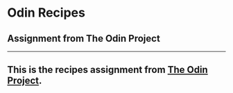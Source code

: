 # Odin Recipes 

## Assignment from The Odin Project
---
This is the recipes assignment from [The Odin Project](https://theodinproject.com).
---
